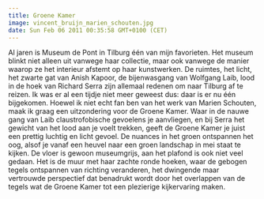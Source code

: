 ```yaml
---
title: Groene Kamer
image: vincent_bruijn_marien_schouten.jpg
date: Sun Feb 06 2011 00:35:58 GMT+0100 (CET)
---
```


Al jaren is Museum de Pont in Tilburg één van mijn favorieten. Het museum blinkt niet alleen uit vanwege haar collectie, maar ook vanwege de manier waarop ze het interieur afstemt op haar kunstwerken. De ruimtes, het licht, het zwarte gat van Anish Kapoor, de bijenwasgang van Wolfgang Laib, lood in de hoek van Richard Serra zijn allemaal redenen om naar Tilburg af te reizen. Ik was er al een tijdje niet meer geweest dus: daar is er nu één bijgekomen. Hoewel ik niet echt fan ben van het werk van Marien Schouten, maak ik graag een uitzondering voor de Groene Kamer. Waar in de nauwe gang van Laib claustrofobische gevoelens je aanvliegen, en bij Serra het gewicht van het lood aan je voelt trekken, geeft de Groene Kamer je juist een prettig luchtig en licht gevoel. De nuances in het groen ontspannen het oog, alsof je vanaf een heuvel naar een groen landschap in mei staat te kijken. De vloer is gewoon museumgrijs, aan het plafond is ook niet veel gedaan. Het is de muur met haar zachte ronde hoeken, waar de gebogen tegels ontspannen van richting veranderen, het dwingende maar vertrouwde perspectief dat benadrukt wordt door het overlappen van de tegels wat de Groene Kamer tot een plezierige kijkervaring maken.
